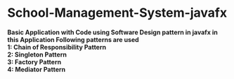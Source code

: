 # School-Management-System-javafx

<b>Basic Application with Code using Software Design pattern in javafx<b> 
in this Application Following patterns are used<br>
1: Chain of Responsibility Pattern<br>
2: Singleton Pattern<br>
3: Factory Pattern<br>
4: Mediator Pattern<br>
